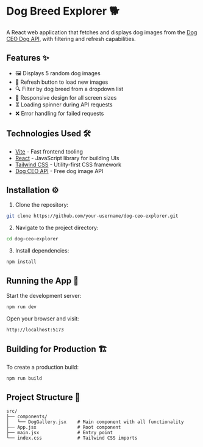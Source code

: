 # Dog Breed Explorer 🐕

A React web application that fetches and displays dog images from the [Dog CEO Dog API](https://dog.ceo/dog-api/), with filtering and refresh capabilities.

## Features ✨

- 🖼️ Displays 5 random dog images
- 🔄 Refresh button to load new images
- 🔍 Filter by dog breed from a dropdown list
- 📱 Responsive design for all screen sizes
- ⏳ Loading spinner during API requests
- ❌ Error handling for failed requests

## Technologies Used 🛠️

- [Vite](https://vitejs.dev/) - Fast frontend tooling
- [React](https://reactjs.org/) - JavaScript library for building UIs
- [Tailwind CSS](https://tailwindcss.com/) - Utility-first CSS framework
- [Dog CEO API](https://dog.ceo/dog-api/) - Free dog image API

## Installation ⚙️

1. Clone the repository:
```bash
git clone https://github.com/your-username/dog-ceo-explorer.git
```

2. Navigate to the project directory:
```bash
cd dog-ceo-explorer
```

3. Install dependencies:
```bash
npm install
```

## Running the App 🚀

Start the development server:
```bash
npm run dev
```

Open your browser and visit:
```
http://localhost:5173
```

## Building for Production 🏗️

To create a production build:
```bash
npm run build
```

## Project Structure 📂

```
src/
├── components/
│   └── DogGallery.jsx    # Main component with all functionality
├── App.jsx               # Root component
├── main.jsx              # Entry point
└── index.css             # Tailwind CSS imports
```
